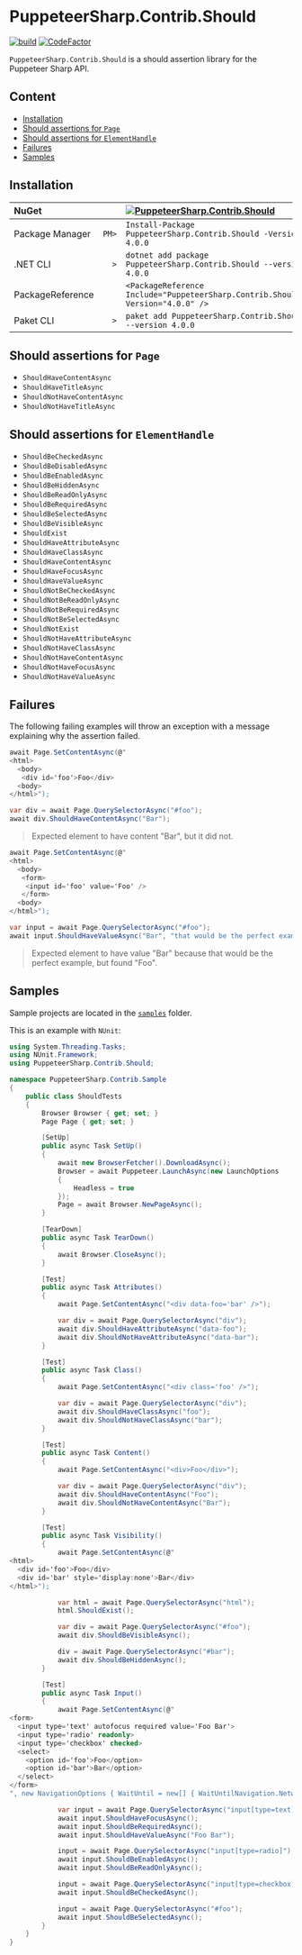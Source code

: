 # PuppeteerSharp.Contrib.Should<!-- omit in toc -->

[![build](https://github.com/hlaueriksson/puppeteer-sharp-contrib/actions/workflows/build.yml/badge.svg)](https://github.com/hlaueriksson/puppeteer-sharp-contrib/actions/workflows/build.yml) [![CodeFactor](https://www.codefactor.io/repository/github/hlaueriksson/puppeteer-sharp-contrib/badge)](https://www.codefactor.io/repository/github/hlaueriksson/puppeteer-sharp-contrib)

`PuppeteerSharp.Contrib.Should` is a should assertion library for the Puppeteer Sharp API.

## Content<!-- omit in toc -->

- [Installation](#installation)
- [Should assertions for `Page`](#should-assertions-for-page)
- [Should assertions for `ElementHandle`](#should-assertions-for-elementhandle)
- [Failures](#failures)
- [Samples](#samples)

## Installation

| NuGet            |       | [![PuppeteerSharp.Contrib.Should][1]][2]                                       |
| :--------------- | ----: | :----------------------------------------------------------------------------- |
| Package Manager  | `PM>` | `Install-Package PuppeteerSharp.Contrib.Should -Version 4.0.0`                 |
| .NET CLI         | `>`   | `dotnet add package PuppeteerSharp.Contrib.Should --version 4.0.0`             |
| PackageReference |       | `<PackageReference Include="PuppeteerSharp.Contrib.Should" Version="4.0.0" />` |
| Paket CLI        | `>`   | `paket add PuppeteerSharp.Contrib.Should --version 4.0.0`                      |

[1]: https://img.shields.io/nuget/v/PuppeteerSharp.Contrib.Should.svg?label=PuppeteerSharp.Contrib.Should
[2]: https://www.nuget.org/packages/PuppeteerSharp.Contrib.Should

## Should assertions for `Page`

- `ShouldHaveContentAsync`
- `ShouldHaveTitleAsync`
- `ShouldNotHaveContentAsync`
- `ShouldNotHaveTitleAsync`

## Should assertions for `ElementHandle`

- `ShouldBeCheckedAsync`
- `ShouldBeDisabledAsync`
- `ShouldBeEnabledAsync`
- `ShouldBeHiddenAsync`
- `ShouldBeReadOnlyAsync`
- `ShouldBeRequiredAsync`
- `ShouldBeSelectedAsync`
- `ShouldBeVisibleAsync`
- `ShouldExist`
- `ShouldHaveAttributeAsync`
- `ShouldHaveClassAsync`
- `ShouldHaveContentAsync`
- `ShouldHaveFocusAsync`
- `ShouldHaveValueAsync`
- `ShouldNotBeCheckedAsync`
- `ShouldNotBeReadOnlyAsync`
- `ShouldNotBeRequiredAsync`
- `ShouldNotBeSelectedAsync`
- `ShouldNotExist`
- `ShouldNotHaveAttributeAsync`
- `ShouldNotHaveClassAsync`
- `ShouldNotHaveContentAsync`
- `ShouldNotHaveFocusAsync`
- `ShouldNotHaveValueAsync`

## Failures

The following failing examples will throw an exception with a message explaining why the assertion failed.

```csharp
await Page.SetContentAsync(@"
<html>
  <body>
   <div id='foo'>Foo</div>
  <body>
</html>");

var div = await Page.QuerySelectorAsync("#foo");
await div.ShouldHaveContentAsync("Bar");
```

> Expected element to have content "Bar", but it did not.

```csharp
await Page.SetContentAsync(@"
<html>
  <body>
   <form>
    <input id='foo' value='Foo' />
   </form>
  <body>
</html>");

var input = await Page.QuerySelectorAsync("#foo");
await input.ShouldHaveValueAsync("Bar", "that would be the perfect example");
```

> Expected element to have value "Bar" because that would be the perfect example, but found "Foo".

## Samples

Sample projects are located in the [`samples`](https://github.com/hlaueriksson/puppeteer-sharp-contrib/tree/master/samples) folder.

This is an example with `NUnit`:

```csharp
using System.Threading.Tasks;
using NUnit.Framework;
using PuppeteerSharp.Contrib.Should;

namespace PuppeteerSharp.Contrib.Sample
{
    public class ShouldTests
    {
        Browser Browser { get; set; }
        Page Page { get; set; }

        [SetUp]
        public async Task SetUp()
        {
            await new BrowserFetcher().DownloadAsync();
            Browser = await Puppeteer.LaunchAsync(new LaunchOptions
            {
                Headless = true
            });
            Page = await Browser.NewPageAsync();
        }

        [TearDown]
        public async Task TearDown()
        {
            await Browser.CloseAsync();
        }

        [Test]
        public async Task Attributes()
        {
            await Page.SetContentAsync("<div data-foo='bar' />");

            var div = await Page.QuerySelectorAsync("div");
            await div.ShouldHaveAttributeAsync("data-foo");
            await div.ShouldNotHaveAttributeAsync("data-bar");
        }

        [Test]
        public async Task Class()
        {
            await Page.SetContentAsync("<div class='foo' />");

            var div = await Page.QuerySelectorAsync("div");
            await div.ShouldHaveClassAsync("foo");
            await div.ShouldNotHaveClassAsync("bar");
        }

        [Test]
        public async Task Content()
        {
            await Page.SetContentAsync("<div>Foo</div>");

            var div = await Page.QuerySelectorAsync("div");
            await div.ShouldHaveContentAsync("Foo");
            await div.ShouldNotHaveContentAsync("Bar");
        }

        [Test]
        public async Task Visibility()
        {
            await Page.SetContentAsync(@"
<html>
  <div id='foo'>Foo</div>
  <div id='bar' style='display:none'>Bar</div>
</html>");

            var html = await Page.QuerySelectorAsync("html");
            html.ShouldExist();

            var div = await Page.QuerySelectorAsync("#foo");
            await div.ShouldBeVisibleAsync();

            div = await Page.QuerySelectorAsync("#bar");
            await div.ShouldBeHiddenAsync();
        }

        [Test]
        public async Task Input()
        {
            await Page.SetContentAsync(@"
<form>
  <input type='text' autofocus required value='Foo Bar'>
  <input type='radio' readonly>
  <input type='checkbox' checked>
  <select>
    <option id='foo'>Foo</option>
    <option id='bar'>Bar</option>
  </select>
</form>
", new NavigationOptions { WaitUntil = new[] { WaitUntilNavigation.Networkidle0 } });

            var input = await Page.QuerySelectorAsync("input[type=text]");
            await input.ShouldHaveFocusAsync();
            await input.ShouldBeRequiredAsync();
            await input.ShouldHaveValueAsync("Foo Bar");

            input = await Page.QuerySelectorAsync("input[type=radio]");
            await input.ShouldBeEnabledAsync();
            await input.ShouldBeReadOnlyAsync();

            input = await Page.QuerySelectorAsync("input[type=checkbox]");
            await input.ShouldBeCheckedAsync();

            input = await Page.QuerySelectorAsync("#foo");
            await input.ShouldBeSelectedAsync();
        }
    }
}
```
